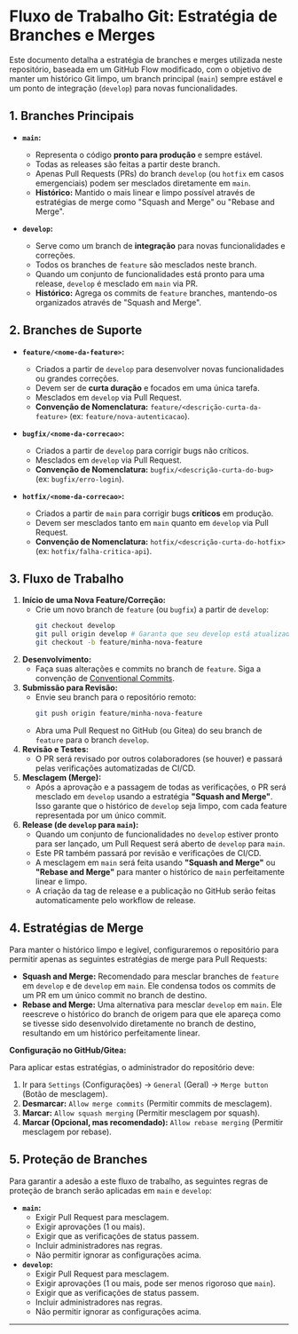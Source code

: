 # Fluxo de Trabalho Git: Estratégia de Branches e Merges

Este documento detalha a estratégia de branches e merges utilizada neste repositório, baseada em um GitHub Flow modificado, com o objetivo de manter um histórico Git limpo, um branch principal (`main`) sempre estável e um ponto de integração (`develop`) para novas funcionalidades.

## 1. Branches Principais

*   **`main`:**
    *   Representa o código **pronto para produção** e sempre estável.
    *   Todas as releases são feitas a partir deste branch.
    *   Apenas Pull Requests (PRs) do branch `develop` (ou `hotfix` em casos emergenciais) podem ser mesclados diretamente em `main`.
    *   **Histórico:** Mantido o mais linear e limpo possível através de estratégias de merge como "Squash and Merge" ou "Rebase and Merge".

*   **`develop`:**
    *   Serve como um branch de **integração** para novas funcionalidades e correções.
    *   Todos os branches de `feature` são mesclados neste branch.
    *   Quando um conjunto de funcionalidades está pronto para uma release, `develop` é mesclado em `main` via PR.
    *   **Histórico:** Agrega os commits de `feature` branches, mantendo-os organizados através de "Squash and Merge".

## 2. Branches de Suporte

*   **`feature/<nome-da-feature>`:**
    *   Criados a partir de `develop` para desenvolver novas funcionalidades ou grandes correções.
    *   Devem ser de **curta duração** e focados em uma única tarefa.
    *   Mesclados em `develop` via Pull Request.
    *   **Convenção de Nomenclatura:** `feature/<descrição-curta-da-feature>` (ex: `feature/nova-autenticacao`).

*   **`bugfix/<nome-da-correcao>`:**
    *   Criados a partir de `develop` para corrigir bugs não críticos.
    *   Mesclados em `develop` via Pull Request.
    *   **Convenção de Nomenclatura:** `bugfix/<descrição-curta-do-bug>` (ex: `bugfix/erro-login`).

*   **`hotfix/<nome-da-correcao>`:**
    *   Criados a partir de `main` para corrigir bugs **críticos** em produção.
    *   Devem ser mesclados tanto em `main` quanto em `develop` via Pull Request.
    *   **Convenção de Nomenclatura:** `hotfix/<descrição-curta-do-hotfix>` (ex: `hotfix/falha-critica-api`).

## 3. Fluxo de Trabalho

1.  **Início de uma Nova Feature/Correção:**
    *   Crie um novo branch de `feature` (ou `bugfix`) a partir de `develop`:
        ```bash
        git checkout develop
        git pull origin develop # Garanta que seu develop está atualizado
        git checkout -b feature/minha-nova-feature
        ```
2.  **Desenvolvimento:**
    *   Faça suas alterações e commits no branch de `feature`. Siga a convenção de [Conventional Commits](CONTRIBUTING.md).
3.  **Submissão para Revisão:**
    *   Envie seu branch para o repositório remoto:
        ```bash
        git push origin feature/minha-nova-feature
        ```
    *   Abra uma Pull Request no GitHub (ou Gitea) do seu branch de `feature` para o branch `develop`.
4.  **Revisão e Testes:**
    *   O PR será revisado por outros colaboradores (se houver) e passará pelas verificações automatizadas de CI/CD.
5.  **Mesclagem (Merge):**
    *   Após a aprovação e a passagem de todas as verificações, o PR será mesclado em `develop` usando a estratégia **"Squash and Merge"**. Isso garante que o histórico de `develop` seja limpo, com cada feature representada por um único commit.
6.  **Release (de `develop` para `main`):**
    *   Quando um conjunto de funcionalidades no `develop` estiver pronto para ser lançado, um Pull Request será aberto de `develop` para `main`.
    *   Este PR também passará por revisão e verificações de CI/CD.
    *   A mesclagem em `main` será feita usando **"Squash and Merge"** ou **"Rebase and Merge"** para manter o histórico de `main` perfeitamente linear e limpo.
    *   A criação da tag de release e a publicação no GitHub serão feitas automaticamente pelo workflow de release.

## 4. Estratégias de Merge

Para manter o histórico limpo e legível, configuraremos o repositório para permitir apenas as seguintes estratégias de merge para Pull Requests:

*   **Squash and Merge:** Recomendado para mesclar branches de `feature` em `develop` e de `develop` em `main`. Ele condensa todos os commits de um PR em um único commit no branch de destino.
*   **Rebase and Merge:** Uma alternativa para mesclar `develop` em `main`. Ele reescreve o histórico do branch de origem para que ele apareça como se tivesse sido desenvolvido diretamente no branch de destino, resultando em um histórico perfeitamente linear.

**Configuração no GitHub/Gitea:**

Para aplicar estas estratégias, o administrador do repositório deve:

1.  Ir para `Settings` (Configurações) -> `General` (Geral) -> `Merge button` (Botão de mesclagem).
2.  **Desmarcar:** `Allow merge commits` (Permitir commits de mesclagem).
3.  **Marcar:** `Allow squash merging` (Permitir mesclagem por squash).
4.  **Marcar (Opcional, mas recomendado):** `Allow rebase merging` (Permitir mesclagem por rebase).

## 5. Proteção de Branches

Para garantir a adesão a este fluxo de trabalho, as seguintes regras de proteção de branch serão aplicadas em `main` e `develop`:

*   **`main`:**
    *   Exigir Pull Request para mesclagem.
    *   Exigir aprovações (1 ou mais).
    *   Exigir que as verificações de status passem.
    *   Incluir administradores nas regras.
    *   Não permitir ignorar as configurações acima.
*   **`develop`:**
    *   Exigir Pull Request para mesclagem.
    *   Exigir aprovações (1 ou mais, pode ser menos rigoroso que `main`).
    *   Exigir que as verificações de status passem.
    *   Incluir administradores nas regras.
    *   Não permitir ignorar as configurações acima.

---
